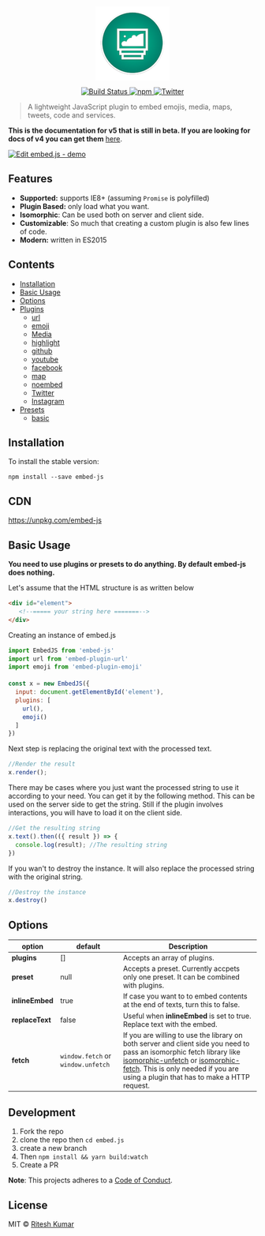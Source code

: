 <p align="center"><img src="resources/logo.png" align="center" alt=""></p>

<p align="center">
<a href="https://travis-ci.org/ritz078/embed-js">
<img src="https://travis-ci.org/ritz078/embed-js.svg?branch=master" alt="Build Status" style="max-width:100%;">
</a>
<a href="https://github.com/ritz078/embed-js">
<img src="https://img.shields.io/npm/v/embed-js.svg" alt="npm" style="max-width:100%;">
</a>
<a href="https://twitter.com/intent/tweet?text=embed-js+%7C+A+JS+plugin+to+embed+emojis%2C+media%2C+maps%2C+tweets%2C+code%2C+services+and+parse+markdown+http%3A%2F%2Fbit.ly%2F1NIvT8A&amp;url='http%3A%2F%2Fbit.ly%2F1NIvT8A'&amp;hashtags=JavaScript">
<img src="https://img.shields.io/twitter/url/https/github.com/ritz078/embed-js.svg?style=social" alt="Twitter" style="max-width:100%;">
</a>

</p>

> A lightweight JavaScript plugin to embed emojis, media, maps, tweets, code and services.

**This is the documentation for v5 that is still in beta. If you are looking for docs of v4 you can get them** [here](https://embedjs.readme.io/docs).

[![Edit embed.js - demo](https://codesandbox.io/static/img/play-codesandbox.svg)](https://codesandbox.io/s/Wp5OlNMn)

## Features
-   **Supported:** supports IE8+ (assuming `Promise` is polyfilled)
-   **Plugin Based:** only load what you want.
-   **Isomorphic**: Can be used both on server and client side.
-   **Customizable**: So much that creating a custom plugin is also few lines of code.
-   **Modern:** written in ES2015

## Contents
- [Installation](#installation)
- [Basic Usage](#basic-usage)
- [Options](#options)
- [Plugins](#plugins)
	- [url](./packages/embed-plugin-url)
	- [emoji](./packages/embed-plugin-emoji)
	- [Media](./packages/embed-plugin-media)
	- [highlight](./packages/embed-plugin-highlight)
	- [github](./packages/embed-plugin-github)
	- [youtube](./packages/embed-plugin-youtube)
	- [facebook](./packages/embed-plugin-facebook)
	- [map](./packages/embed-plugin-map)
	- [noembed](./packages/embed-plugin-noembed)
	- [Twitter](./packages/embed-plugin-twitter)
	- [Instagram](./packages/embed-plugin-instagram)
- [Presets](#presets)
	- [basic](./packages/embed-preset-basic)

## Installation

To install the stable version:
```
npm install --save embed-js
```
## CDN
https://unpkg.com/embed-js

## Basic Usage

**You need to use plugins or presets to do anything. By default embed-js does nothing.**

Let's assume that the HTML structure is as written below

``` html
<div id="element">
   <!--===== your string here =======-->
</div>
```

Creating an instance of embed.js

``` javascript
import EmbedJS from 'embed-js'
import url from 'embed-plugin-url'
import emoji from 'embed-plugin-emoji'

const x = new EmbedJS({
  input: document.getElementById('element'),
  plugins: [
    url(),
    emoji()
  ]
})
```

Next step is replacing the original text with the processed text.

``` javascript
//Render the result
x.render();
```

There may be cases where you just want the processed string to use it according to your need. You can get it by the following method. This can
be used on the server side to get the string. Still if the plugin involves interactions, you will have to load it on
the client side.

``` javascript
//Get the resulting string
x.text().then(({ result }) => {
  console.log(result); //The resulting string
})
```

If you wan't to destroy the instance. It will also replace the processed string with the original string.

``` javascript
//Destroy the instance
x.destroy()
```

## Options

option|default|Description
------|-------|-----------
**plugins**|[]|Accepts an array of plugins.
**preset**| null | Accepts a preset. Currently accpets only one preset. It can be combined with plugins.
**inlineEmbed**| true | If case you want to to embed contents at the end of texts, turn this to false.
**replaceText**| false | Useful when __inlineEmbed__ is set to true. Replace text with the embed.
**fetch**| `window.fetch` or `window.unfetch` | If you are willing to use the library on both server and client side you need to pass an isomorphic fetch library like [isomorphic-unfetch](https://github.com/developit/unfetch/tree/master/packages/isomorphic-unfetch) or [isomorphic-fetch](https://github.com/matthew-andrews/isomorphic-fetch). This is only needed if you are using a plugin that has to make a HTTP request.


## Development
1. Fork the repo
1. clone the repo then `cd embed.js`
1. create a new branch
1. Then `npm install && yarn build:watch`
1. Create a PR

**Note**: This projects adheres to a [Code of Conduct](CODE_OF_CONDUCT.md).

## License

MIT &copy; [Ritesh Kumar](https://github.com/ritz078)
